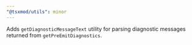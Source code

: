 ```yaml
---
"@tsxmod/utils": minor
---
```


Adds `getDiagnosticMessageText` utility for parsing diagnostic messages returned from `getPreEmitDiagnostics`.
